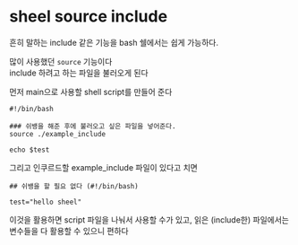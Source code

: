 # sheel source include
흔히 말하는 include 같은 기능을 bash 쉘에서는 쉽게 가능하다.   

많이 사용했던 `source` 기능이다  
include 하려고 하는 파일을 불러오게 된다  

먼저 main으로 사용할 shell script를 만들어 준다 
```shell
#!/bin/bash

### 쉬뱅을 해준 후에 불러오고 싶은 파일을 넣어준다.
source ./example_include

echo $test
```

그리고 인쿠르드할 example_include 파일이 있다고 치면  
```shell
## 쉬뱅을 할 필요 없다 (#!/bin/bash)

test="hello sheel"
```

이것을 활용하면 script 파일을 나눠서 사용할 수가 있고, 읽은 (include한) 파일에서는  
변수들을 다 활용할 수 있으니 편하다 